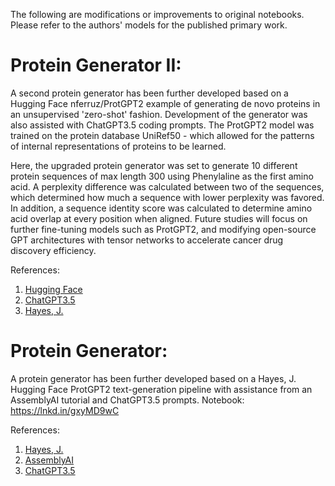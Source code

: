 The following are modifications or improvements to original notebooks. Please refer to the authors' models for the published primary work.

# Protein Generator II:
A second protein generator has been further developed based on a Hugging Face nferruz/ProtGPT2 example of generating de novo proteins in an unsupervised 'zero-shot' fashion. Development of the generator was also assisted with ChatGPT3.5 coding prompts. The ProtGPT2 model was trained on the protein database UniRef50 - which allowed for the patterns of internal representations of proteins to be learned. 

Here, the upgraded protein generator was set to generate 10 different protein sequences of max length 300 using Phenylaline as the first amino acid. A perplexity difference was calculated between two of the sequences, which determined how much a sequence with lower perplexity was favored. In addition, a sequence identity score was calculated to determine amino acid overlap at every position when aligned. Future studies will focus on further fine-tuning models such as ProtGPT2, and modifying open-source GPT architectures with tensor networks to accelerate cancer drug discovery efficiency.  

References:
1) [Hugging Face](https://huggingface.co/nferruz/ProtGPT2) 
2) [ChatGPT3.5](https://chat.openai.com/)
3) [Hayes, J.](https://medium.com/labs-notebook/large-language-models-for-drug-discovery-7ddfc005e0bb)

# Protein Generator:
A protein generator has been further developed based on a Hayes, J. Hugging Face ProtGPT2 text-generation pipeline with assistance from an AssemblyAI tutorial and ChatGPT3.5 prompts. Notebook: https://lnkd.in/gxyMD9wC

References:
1) [Hayes, J.](https://medium.com/labs-notebook/large-language-models-for-drug-discovery-7ddfc005e0bb) 
2) [AssemblyAI](https://www.youtube.com/watch?v=QEaBAZQCtwE&t=4s) 
3) [ChatGPT3.5](https://chat.openai.com/)
